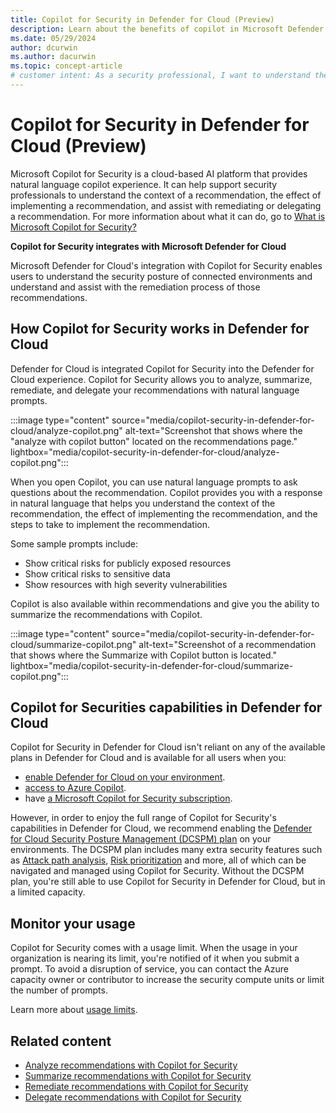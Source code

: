 ```yaml
---
title: Copilot for Security in Defender for Cloud (Preview)
description: Learn about the benefits of copilot in Microsoft Defender for Cloud and how it applies to analyzing your security posture.
ms.date: 05/29/2024
author: dcurwin
ms.author: dacurwin
ms.topic: concept-article
# customer intent: As a security professional, I want to understand the benefits of Copilot in Microsoft Defender for Cloud and how it can help me analyze my security posture.
---
```


# Copilot for Security in Defender for Cloud (Preview)

Microsoft Copilot for Security is a cloud-based AI platform that provides natural language copilot experience. It can help support security professionals to understand the context of a recommendation, the effect of implementing a recommendation, and assist with remediating or delegating a recommendation. For more information about what it can do, go to [What is Microsoft Copilot for Security?](/copilot/security/microsoft-security-copilot)

**Copilot for Security integrates with Microsoft Defender for Cloud**

Microsoft Defender for Cloud's integration with Copilot for Security enables users to understand the security posture of connected environments and understand and assist with the remediation process of those recommendations.

## How Copilot for Security works in Defender for Cloud

Defender for Cloud is integrated Copilot for Security into the Defender for Cloud experience. Copilot for Security allows you  to analyze, summarize, remediate, and delegate your recommendations with natural language prompts.

:::image type="content" source="media/copilot-security-in-defender-for-cloud/analyze-copilot.png" alt-text="Screenshot that shows where the "analyze with copilot button" located on the recommendations page." lightbox="media/copilot-security-in-defender-for-cloud/analyze-copilot.png":::

When you open Copilot, you can use natural language prompts to ask questions about the recommendation. Copilot provides you with a response in natural language that helps you understand the context of the recommendation, the effect of implementing the recommendation, and the steps to take to implement the recommendation.

Some sample prompts include:

- Show critical risks for publicly exposed resources
- Show critical risks to sensitive data
- Show resources with high severity vulnerabilities

Copilot is also available within recommendations and give you the ability to summarize the recommendations with Copilot.

:::image type="content" source="media/copilot-security-in-defender-for-cloud/summarize-copilot.png" alt-text="Screenshot of a recommendation that shows where the Summarize with Copilot button is located." lightbox="media/copilot-security-in-defender-for-cloud/summarize-copilot.png":::

## Copilot for Securities capabilities in Defender for Cloud

Copilot for Security in Defender for Cloud isn't reliant on any of the available plans in Defender for Cloud and is available for all users when you: 
- [enable Defender for Cloud on your environment](connect-azure-subscription.md).
- [access to Azure Copilot](../copilot/overview.md).
- have [a Microsoft Copilot for Security subscription](/copilot/security/get-started-security-copilot).

However, in order to enjoy the full range of Copilot for Security's capabilities in Defender for Cloud, we recommend enabling the [Defender for Cloud Security Posture Management (DCSPM) plan](concept-cloud-security-posture-management.md#cspm-features) on your environments. The DCSPM plan includes many extra security features such as [Attack path analysis](how-to-manage-attack-path.md), [Risk prioritization](risk-prioritization.md) and more, all of which can be navigated and managed using Copilot for Security. Without the DCSPM plan, you're still able to use Copilot for Security in Defender for Cloud, but in a limited capacity.

## Monitor your usage

Copilot for Security comes with a usage limit. When the usage in your organization is nearing its limit, you're notified of it when you submit a prompt. To avoid a disruption of service, you can contact the Azure capacity owner or contributor to increase the security compute units or limit the number of prompts.

Learn more about [usage limits](/copilot/security/manage-usage). 

## Related content

- [Analyze recommendations with Copilot for Security](analyze-with-copilot.md)
- [Summarize recommendations with Copilot for Security](summarize-with-copilot.md)
- [Remediate recommendations with Copilot for Security](remediate-with-copilot.md)
- [Delegate recommendations with Copilot for Security](delegate-with-copilot.md)
